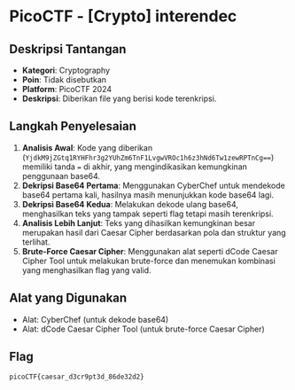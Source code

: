 # PicoCTF - [Crypto] interendec 
## Deskripsi Tantangan
- **Kategori**: Cryptography
- **Poin**: Tidak disebutkan
- **Platform**: PicoCTF 2024
- **Deskripsi**: Diberikan file yang berisi kode terenkripsi.

## Langkah Penyelesaian
1. **Analisis Awal**: Kode yang diberikan (`YjdkM9jZGtq1RYHFhr3g2YUhZm6TnF1LvgwVROc1h6z3hNd6Tw1zewRPTnCg==`) memiliki tanda `=` di akhir, yang mengindikasikan kemungkinan penggunaan base64.
2. **Dekripsi Base64 Pertama**: Menggunakan CyberChef untuk mendekode base64 pertama kali, hasilnya masih menunjukkan kode base64 lagi.
3. **Dekripsi Base64 Kedua**: Melakukan dekode ulang base64, menghasilkan teks yang tampak seperti flag tetapi masih terenkripsi.
4. **Analisis Lebih Lanjut**: Teks yang dihasilkan kemungkinan besar merupakan hasil dari Caesar Cipher berdasarkan pola dan struktur yang terlihat.
5. **Brute-Force Caesar Cipher**: Menggunakan alat seperti dCode Caesar Cipher Tool untuk melakukan brute-force dan menemukan kombinasi yang menghasilkan flag yang valid.

## Alat yang Digunakan
- Alat: CyberChef (untuk dekode base64)
- Alat: dCode Caesar Cipher Tool (untuk brute-force Caesar Cipher)

## Flag
`picoCTF{caesar_d3cr9pt3d_86de32d2}`
